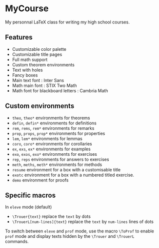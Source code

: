 # MyCourse
My personnal LaTeX class for writing my high school courses.

## Features

- Customizable color palette
- Customizable title pages
- Full math support
- Custom theorem environments
- Text with holes
- Fancy boxes
- Main text font : Inter Sans
- Math main font : STIX Two Math
- Math font for blackboard letters : Cambria Math

## Custom environments

- `theo`, `theo*` environments for theorems
- `defin`, `defin*` environments for definitions
- `rem`, `rems`, `rem*` environments for remarks
- `prop`, `props`, `prop*` environments for properties
- `lem`, `lem*` environments for lemmas
- `coro`, `coro*` environments for corollaries
- `ex`, `exs`, `ex*` environments for examples
- `exo`, `exos`, `exo*` environments for exercises
- `rep`, `reps` environments for answers to exercises
- `meth`, `meths`, `meth*` environments for methods
- `resume` environment for a box with a customisable title
- `exotc` environment for a box with a numbered titled exercise.
- `demo` environment for proofs

## Specific macros

In `eleve` mode (default)
- `\Trouer{text}` replace the `text` by dots
- `\TrouerL[num-lines]{text}` replace the `text` by `num-lines` lines of dots

To switch between `eleve` and `prof` mode, use the macro `\ToProf` to enable `prof` mode and display texts hidden by the `\Trouer` and `\TrouerL` commands.
